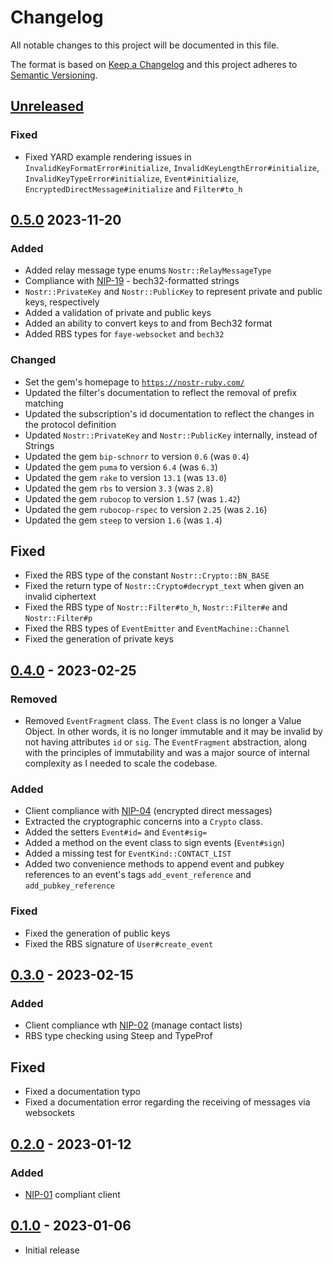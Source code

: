 # Changelog
All notable changes to this project will be documented in this file.

The format is based on [Keep a Changelog](http://keepachangelog.com/en/1.1.1/)
and this project adheres to [Semantic Versioning](http://semver.org/spec/v2.0.0.html).

## [Unreleased]

### Fixed

- Fixed YARD example rendering issues in `InvalidKeyFormatError#initialize`, `InvalidKeyLengthError#initialize`,
`InvalidKeyTypeError#initialize`, `Event#initialize`, `EncryptedDirectMessage#initialize` and `Filter#to_h`

## [0.5.0] 2023-11-20

### Added

- Added relay message type enums `Nostr::RelayMessageType`
- Compliance with [NIP-19](https://github.com/nostr-protocol/nips/blob/master/19.md) - bech32-formatted strings
- `Nostr::PrivateKey` and `Nostr::PublicKey` to represent private and public keys, respectively
- Added a validation of private and public keys
- Added an ability to convert keys to and from Bech32 format
- Added RBS types for `faye-websocket` and `bech32`

### Changed

- Set the gem's homepage to [`https://nostr-ruby.com/`](https://nostr-ruby.com/)
- Updated the filter's documentation to reflect the removal of prefix matching
- Updated the subscription's id documentation to reflect the changes in the protocol definition
- Updated `Nostr::PrivateKey` and `Nostr::PublicKey` internally, instead of Strings
- Updated the gem `bip-schnorr` to version `0.6` (was `0.4`)
- Updated the gem `puma` to version `6.4` (was `6.3`)
- Updated the gem `rake` to version `13.1` (was `13.0`)
- Updated the gem `rbs` to version `3.3` (was `2.8`)
- Updated the gem `rubocop` to version `1.57` (was `1.42`)
- Updated the gem `rubocop-rspec` to version `2.25` (was `2.16`)
- Updated the gem `steep` to version `1.6` (was `1.4`)

## Fixed

- Fixed the RBS type of the constant `Nostr::Crypto::BN_BASE`
- Fixed the return type of `Nostr::Crypto#decrypt_text` when given an invalid ciphertext
- Fixed the RBS type of `Nostr::Filter#to_h`, `Nostr::Filter#e` and `Nostr::Filter#p`
- Fixed the RBS types of `EventEmitter` and `EventMachine::Channel`
- Fixed the generation of private keys

## [0.4.0] - 2023-02-25

### Removed

- Removed `EventFragment` class. The `Event` class is no longer a Value Object. In other words, it is no longer
immutable and it may be invalid by not having attributes `id` or `sig`. The `EventFragment` abstraction, along with the
principles of immutability and was a major source of internal complexity as I needed to scale the codebase.

### Added

- Client compliance with [NIP-04](https://github.com/nostr-protocol/nips/blob/master/04.md) (encrypted direct messages)
- Extracted the cryptographic concerns into a `Crypto` class.
- Added the setters `Event#id=` and `Event#sig=`
- Added a method on the event class to sign events (`Event#sign`)
- Added a missing test for `EventKind::CONTACT_LIST`
- Added two convenience methods to append event and pubkey references to an event's tags `add_event_reference` and
`add_pubkey_reference`

### Fixed

- Fixed the generation of public keys
- Fixed the RBS signature of `User#create_event`

## [0.3.0] - 2023-02-15

### Added

- Client compliance wth [NIP-02](https://github.com/nostr-protocol/nips/blob/master/02.md) (manage contact lists)
- RBS type checking using Steep and TypeProf

## Fixed

- Fixed a documentation typo
- Fixed a documentation error regarding the receiving of messages via websockets

## [0.2.0] - 2023-01-12

### Added

- [NIP-01](https://github.com/nostr-protocol/nips/blob/master/01.md) compliant client

## [0.1.0] - 2023-01-06

- Initial release

[unreleased]: https://github.com/wilsonsilva/nostr/compare/v0.5.0...HEAD
[0.5.0]: https://github.com/wilsonsilva/nostr/compare/v0.4.0...v0.5.0
[0.4.0]: https://github.com/wilsonsilva/nostr/compare/v0.3.0...v0.4.0
[0.3.0]: https://github.com/wilsonsilva/nostr/compare/v0.2.0...v0.3.0
[0.2.0]: https://github.com/wilsonsilva/nostr/compare/v0.1.0...v0.2.0
[0.1.0]: https://github.com/wilsonsilva/nostr/compare/7fded5...v0.1.0
